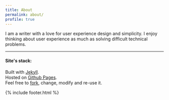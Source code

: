 ```yaml
---
title: About
permalink: about/
profile: true
---
```


I am a writer with a love for user experience design and simplicity. I enjoy thinking about user experience as much as solving difficult technical problems.


***

#### Site's stack:

Built with [Jekyll](http://jekyllrb.com/).
<br>Hosted on [Github Pages](https://pages.github.com/).
<br>Feel free to [fork](https://github.com/meaganbird), change, modify and re-use it.

{% include footer.html %}
